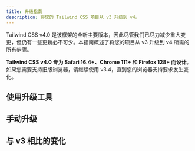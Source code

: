 ```yaml
---
title: 升级指南
description: 将您的 Tailwind CSS 项目从 v3 升级到 v4。
---
```


Tailwind CSS v4.0 是该框架的全新主要版本，因此尽管我们已尽力减少重大变更，但仍有一些更新必不可少。本指南概述了将您的项目从 v3 升级到 v4 所需的所有步骤。

**Tailwind CSS v4.0 专为 Safari 16.4+、Chrome 111+ 和 Firefox 128+ 而设计**。 如果您需要支持旧版浏览器，请继续使用 v3.4，直到您的浏览器支持要求发生变化。

## 使用升级工具





## 手动升级




## 与 v3 相比的变化





